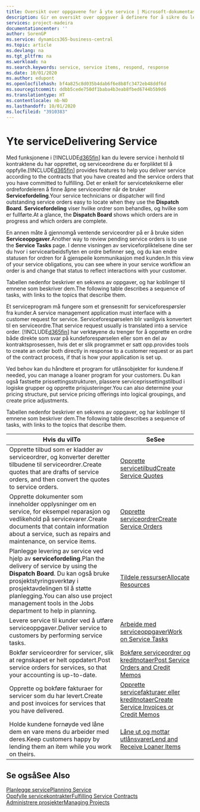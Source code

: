 ```yaml
---
title: Oversikt over oppgavene for å yte service | Microsoft-dokumentasjon
description: Gir en oversikt over oppgaver å definere for å sikre du leverer kvalitetsservice og lever oppfyller avtaler med kunder.
services: project-madeira
documentationcenter: ''
author: SorenGP
ms.service: dynamics365-business-central
ms.topic: article
ms.devlang: na
ms.tgt_pltfrm: na
ms.workload: na
ms.search.keywords: service, service items, respond, response
ms.date: 10/01/2020
ms.author: edupont
ms.openlocfilehash: bf4a825c8d035b4dab6f6e8b8fc3472eb48ddf6d
ms.sourcegitcommit: ddbb5cede750df1baba4b3eab8fbed6744b5b9d6
ms.translationtype: HT
ms.contentlocale: nb-NO
ms.lasthandoff: 10/01/2020
ms.locfileid: "3910383"
---
```

# <a name="delivering-service"></a><span data-ttu-id="b10cc-103">Yte service</span><span class="sxs-lookup"><span data-stu-id="b10cc-103">Delivering Service</span></span>
<span data-ttu-id="b10cc-104">Med funksjonene i [!INCLUDE[d365fin](includes/d365fin_md.md)] kan du levere service i henhold til kontraktene du har opprettet, og serviceordrene du er forpliktet til å oppfylle.</span><span class="sxs-lookup"><span data-stu-id="b10cc-104">[!INCLUDE[d365fin](includes/d365fin_md.md)] provides features to help you deliver service according to the contracts that you have created and the service orders that you have committed to fulfilling.</span></span> <span data-ttu-id="b10cc-105">Det er enkelt for serviceteknikerne eller ordrefordeleren å finne åpne serviceordrer når de bruker **Servicefordeling**.</span><span class="sxs-lookup"><span data-stu-id="b10cc-105">Your service technicians or dispatcher will find outstanding service orders easy to locate when they use the **Dispatch Board**.</span></span> <span data-ttu-id="b10cc-106">**Servicefordeling** viser hvilke ordrer som behandles, og hvilke som er fullførte.</span><span class="sxs-lookup"><span data-stu-id="b10cc-106">At a glance, the **Dispatch Board** shows which orders are in progress and which orders are complete.</span></span>  
  
<span data-ttu-id="b10cc-107">En annen måte å gjennomgå ventende serviceordrer på er å bruke siden **Serviceoppgaver**.</span><span class="sxs-lookup"><span data-stu-id="b10cc-107">Another way to review pending service orders is to use the **Service Tasks** page.</span></span> <span data-ttu-id="b10cc-108">I denne visningen av serviceforpliktelsene dine ser du hvor i servicearbeidsflyten en ordre befinner seg, og du kan endre statusen for ordren for å gjenspeile kommunikasjon med kunden.</span><span class="sxs-lookup"><span data-stu-id="b10cc-108">In this view of your service obligations, you can see where in your service workflow an order is and change that status to reflect interactions with your customer.</span></span>  
  
<span data-ttu-id="b10cc-109">Tabellen nedenfor beskriver en sekvens av oppgaver, og har koblinger til emnene som beskriver dem.</span><span class="sxs-lookup"><span data-stu-id="b10cc-109">The following table describes a sequence of tasks, with links to the topics that describe them.</span></span>   

<span data-ttu-id="b10cc-110">Et serviceprogram må fungere som et grensesnitt for serviceforespørsler fra kunder.</span><span class="sxs-lookup"><span data-stu-id="b10cc-110">A service management application must interface with a customer request for service.</span></span> <span data-ttu-id="b10cc-111">Serviceforespørselen blir vanligvis konvertert til en serviceordre.</span><span class="sxs-lookup"><span data-stu-id="b10cc-111">That service request usually is translated into a service order.</span></span> [!INCLUDE[d365fin](includes/d365fin_md.md)] <span data-ttu-id="b10cc-112">har verktøyene du trenger for å opprette en ordre både direkte som svar på kundeforespørselen eller som en del av kontraktsprosessen, hvis det er slik programmet er satt opp.</span><span class="sxs-lookup"><span data-stu-id="b10cc-112">provides tools to create an order both directly in response to a customer request or as part of the contract process, if that is how your application is set up.</span></span>  
  
<span data-ttu-id="b10cc-113">Ved behov kan du håndtere et program for utlånsobjekter for kundene.</span><span class="sxs-lookup"><span data-stu-id="b10cc-113">If needed, you can manage a loaner program for your customers.</span></span> <span data-ttu-id="b10cc-114">Du kan også fastsette prissettingsstrukturen, plassere serviceprissettingstilbud i logiske grupper og opprette prisjusteringer.</span><span class="sxs-lookup"><span data-stu-id="b10cc-114">You can also determine your pricing structure, put service pricing offerings into logical groupings, and create price adjustments.</span></span>  
  
<span data-ttu-id="b10cc-115">Tabellen nedenfor beskriver en sekvens av oppgaver, og har koblinger til emnene som beskriver dem.</span><span class="sxs-lookup"><span data-stu-id="b10cc-115">The following table describes a sequence of tasks, with links to the topics that describe them.</span></span>   
  
|<span data-ttu-id="b10cc-116">**Hvis du vil**</span><span class="sxs-lookup"><span data-stu-id="b10cc-116">**To**</span></span>|<span data-ttu-id="b10cc-117">**Se**</span><span class="sxs-lookup"><span data-stu-id="b10cc-117">**See**</span></span>|  
|------------|-------------|  
|<span data-ttu-id="b10cc-118">Opprette tilbud som er kladder av serviceordrer, og konverter deretter tilbudene til serviceordrer.</span><span class="sxs-lookup"><span data-stu-id="b10cc-118">Create quotes that are drafts of service orders, and then convert the quotes to service orders.</span></span>|[<span data-ttu-id="b10cc-119">Opprette servicetilbud</span><span class="sxs-lookup"><span data-stu-id="b10cc-119">Create Service Quotes</span></span>](service-how-to-create-service-quotes.md)|
|<span data-ttu-id="b10cc-120">Opprette dokumenter som inneholder opplysninger om en service, for eksempel reparasjon og vedlikehold på servicevarer.</span><span class="sxs-lookup"><span data-stu-id="b10cc-120">Create documents that contain information about a service, such as repairs and maintenance, on service items.</span></span>|[<span data-ttu-id="b10cc-121">Opprette serviceordrer</span><span class="sxs-lookup"><span data-stu-id="b10cc-121">Create Service Orders</span></span>](service-how-to-create-service-orders.md)|
|<span data-ttu-id="b10cc-122">Planlegge levering av service ved hjelp av **servicefordeling**.</span><span class="sxs-lookup"><span data-stu-id="b10cc-122">Plan the delivery of service by using the **Dispatch Board**.</span></span> <span data-ttu-id="b10cc-123">Du kan også bruke prosjektstyringsverktøy i prosjektavdelingen til å støtte planlegging.</span><span class="sxs-lookup"><span data-stu-id="b10cc-123">You can also use project management tools in the Jobs department to help in planning.</span></span>|[<span data-ttu-id="b10cc-124">Tildele ressurser</span><span class="sxs-lookup"><span data-stu-id="b10cc-124">Allocate Resources</span></span>](service-how-to-allocate-resources.md)|  
|<span data-ttu-id="b10cc-125">Levere service til kunder ved å utføre serviceoppgaver.</span><span class="sxs-lookup"><span data-stu-id="b10cc-125">Deliver service to customers by performing service tasks.</span></span>|[<span data-ttu-id="b10cc-126">Arbeide med serviceoppgaver</span><span class="sxs-lookup"><span data-stu-id="b10cc-126">Work on Service Tasks</span></span>](service-how-to-work-on-service-tasks.md)|  
|<span data-ttu-id="b10cc-127">Bokfør serviceordrer for servicer, slik at regnskapet er helt oppdatert.</span><span class="sxs-lookup"><span data-stu-id="b10cc-127">Post service orders for services, so that your accounting is up-to-date.</span></span>|[<span data-ttu-id="b10cc-128">Bokføre serviceordrer og kreditnotaer</span><span class="sxs-lookup"><span data-stu-id="b10cc-128">Post Service Orders and Credit Memos</span></span>](service-how-to-post-service-orders.md)|  
|<span data-ttu-id="b10cc-129">Opprette og bokføre fakturaer for servicer som du har levert.</span><span class="sxs-lookup"><span data-stu-id="b10cc-129">Create and post invoices for services that you have delivered.</span></span>|[<span data-ttu-id="b10cc-130">Opprette servicefakturaer eller kreditnotaer</span><span class="sxs-lookup"><span data-stu-id="b10cc-130">Create Service Invoices or Credit Memos</span></span>](service-how-create-invoices.md)|  
|<span data-ttu-id="b10cc-131">Holde kundene fornøyde ved låne dem en vare mens du arbeider med deres.</span><span class="sxs-lookup"><span data-stu-id="b10cc-131">Keep customers happy by lending them an item while you work on theirs.</span></span>| [<span data-ttu-id="b10cc-132">Låne ut og mottar utlånsvarer</span><span class="sxs-lookup"><span data-stu-id="b10cc-132">Lend and Receive Loaner Items</span></span>](service-how-to-lend-receive-loaners.md)|
  
## <a name="see-also"></a><span data-ttu-id="b10cc-133">Se også</span><span class="sxs-lookup"><span data-stu-id="b10cc-133">See Also</span></span>  
[<span data-ttu-id="b10cc-134">Planlegge service</span><span class="sxs-lookup"><span data-stu-id="b10cc-134">Planning Service</span></span>](service-plan-service.md)  
[<span data-ttu-id="b10cc-135">Oppfylle servicekontrakter</span><span class="sxs-lookup"><span data-stu-id="b10cc-135">Fulfilling Service Contracts</span></span>](service-fulfill-service-contracts.md)  
[<span data-ttu-id="b10cc-136">Administrere prosjekter</span><span class="sxs-lookup"><span data-stu-id="b10cc-136">Managing Projects</span></span>](projects-manage-projects.md)  
